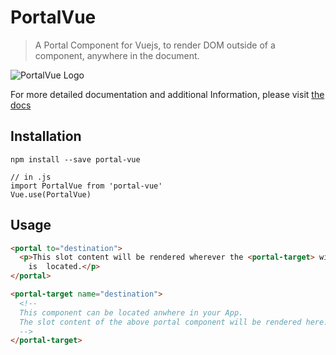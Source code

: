 # PortalVue

> A Portal Component for Vuejs, to render DOM outside of a component, anywhere in the document.

<p style="tex-align: center">
  <img src="http://linusborg.github.io/portal-vue/assets/logo.png" alt="PortalVue Logo">
</p>


For more detailed documentation and additional Information, please visit <a href="http://portal-vue.github.io">the docs</a>

## Installation

```
npm install --save portal-vue

// in .js
import PortalVue from 'portal-vue'
Vue.use(PortalVue)
```



## Usage

```html
<portal to="destination">
  <p>This slot content will be rendered wherever the <portal-target> with name 'destination'
    is  located.</p>
</portal>

<portal-target name="destination">
  <!--
  This component can be located anwhere in your App.
  The slot content of the above portal component will be rendered here.
  -->
</portal-target>
```
